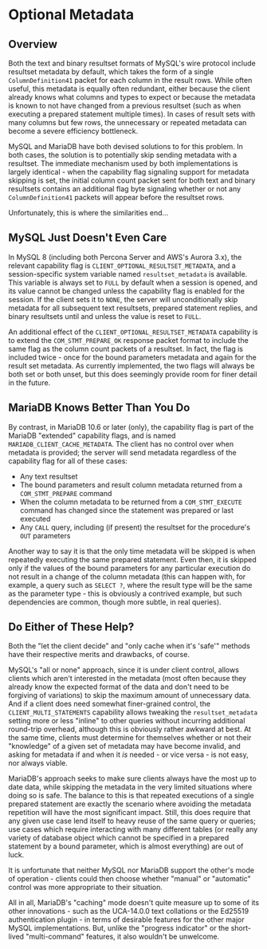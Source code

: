 # Optional Metadata

## Overview

Both the text and binary resultset formats of MySQL's wire protocol include resultset metadata by default, which takes the form of a single `ColumnDefinition41` packet for each column in the result rows. While often useful, this metadata is equally often redundant, either because the client already knows what columns and types to expect or because the metadata is known to not have changed from a previous resultset (such as when executing a prepared statement multiple times). In cases of result sets with many columns but few rows, the unnecessary or repeated metadata can become a severe efficiency bottleneck.

MySQL and MariaDB have both devised solutions to for this problem. In both cases, the solution is to potentially skip sending metadata with a resultset. The immediate mechanism used by both implementations is largely identical - when the capability flag signaling support for metadata skipping is set, the initial column count packet sent for both text and binary resultsets contains an additional flag byte signaling whether or not any `ColumnDefinition41` packets will appear before the resultset rows.
    
Unfortunately, this is where the similarities end...

## MySQL Just Doesn't Even Care

In MySQL 8 (including both Percona Server and AWS's Aurora 3.x), the relevant capability flag is `CLIENT_OPTIONAL_RESULTSET_METADATA`, and a session-specific system variable named `resultset_metadata` is available. This variable is always set to `FULL` by default when a session is opened, and its value cannot be changed unless the capability flag is enabled for the session. If the client sets it to `NONE`, the server will unconditionally skip metadata for all subsequent text resultsets, prepared statement replies, and binary resultsets until and unless the value is reset to `FULL`.

An additional effect of the `CLIENT_OPTIONAL_RESULTSET_METADATA` capability is to extend the `COM_STMT_PREPARE_OK` response packet format to include the same flag as the column count packets of a resultset. In fact, the flag is included twice - once for the bound parameters metadata and again for the result set metadata. As currently implemented, the two flags will always be both set or both unset, but this does seemingly provide room for finer detail in the future. 

## MariaDB Knows Better Than You Do

By contrast, in MariaDB 10.6 or later (only), the capability flag is part of the MariaDB "extended" capability flags, and is named `MARIADB_CLIENT_CACHE_METADATA`. The client has no control over when metadata is provided; the server will send metadata regardless of the capability flag for all of these cases:

- Any text resultset
- The bound parameters and result column metadata returned from a `COM_STMT_PREPARE` command  
- When the column metadata to be returned from a `COM_STMT_EXECUTE` command has changed since the statement was prepared or last executed
- Any `CALL` query, including (if present) the resultset for the procedure's `OUT` parameters

Another way to say it is that the only time metadata will be skipped is when repeatedly executing the same prepared statement. Even then, it is skipped only if the values of the bound parameters for any particular execution do not result in a change of the column metadata (this can happen with, for example, a query such as `SELECT ?`, where the result type will be the same as the parameter type - this is obviously a contrived example, but such dependencies are common, though more subtle, in real queries).

## Do Either of These Help?

Both the "let the client decide" and "only cache when it's 'safe'" methods have their respective merits and drawbacks, of course.

MySQL's "all or none" approach, since it is under client control, allows clients which aren't interested in the metadata (most often because they already know the expected format of the data and don't need to be forgiving of variations) to skip the maximum amount of unnecessary data. And if a client does need somewhat finer-grained control, the `CLIENT_MULTI_STATEMENTS` capability allows tweaking the `resultset_metadata` setting more or less "inline" to other queries without incurring additional round-trip overhead, although this is obviously rather awkward at best. At the same time, clients must determine for themselves whether or not their "knowledge" of a given set of metadata may have become invalid, and asking for metadata if and when it _is_ needed - or vice versa - is not easy, nor always viable.

MariaDB's approach seeks to make sure clients always have the most up to date data, while skipping the metadata in the very limited situations where doing so is safe. The balance to this is that repeated executions of a single prepared statement are exactly the scenario where avoiding the metadata repetition will have the most significant impact. Still, this does require that any given use case lend itself to heavy reuse of the same query or queries; use cases which require interacting with many different tables (or really any variety of database object which cannot be specified in a prepared statement by a bound parameter, which is almost everything) are out of luck.

It is unfortunate that neither MySQL nor MariaDB support the other's mode of operation - clients could then choose whether "manual" or "automatic" control was more appropriate to their situation.

All in all, MariaDB's "caching" mode doesn't quite measure up to some of its other innovations - such as the UCA-14.0.0 text collations or the Ed25519 authentication plugin - in terms of desirable features for the other major MySQL implementations. But, unlike the "progress indicator" or the short-lived "multi-command" features, it also wouldn't be unwelcome.

